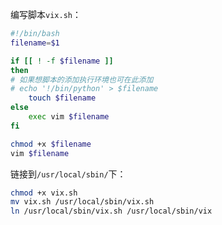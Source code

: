 编写脚本`vix.sh`：
```bash
#!/bin/bash
filename=$1

if [[ ! -f $filename ]]
then
# 如果想脚本的添加执行环境也可在此添加
# echo '!/bin/python' > $filename
    touch $filename
else
    exec vim $filename
fi

chmod +x $filename
vim $filename
```

链接到`/usr/local/sbin/`下：

```bash
chmod +x vix.sh
mv vix.sh /usr/local/sbin/vix.sh
ln /usr/local/sbin/vix.sh /usr/local/sbin/vix
```

